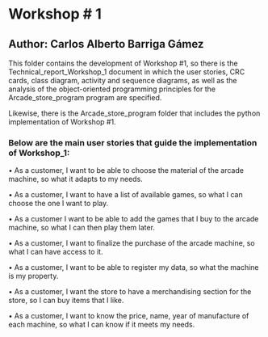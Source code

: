 # Workshop # 1
## Author: Carlos Alberto Barriga Gámez

This folder contains the development of Workshop #1, so there is the Technical_report_Workshop_1 document in which the user stories, CRC cards, class diagram, activity and sequence diagrams, as well as the analysis of the object-oriented programming principles for the Arcade_store_program program are specified.

Likewise, there is the Arcade_store_program folder that includes the python implementation of Workshop #1.

### Below are the main user stories that guide the implementation of Workshop_1:

• As a customer, I want to be able to choose the material of the arcade machine, so what it adapts to my needs. 

• As a customer, I want to have a list of available games, so what I can choose the one I want to play.

• As a customer I want to be able to add the games that I buy to the arcade machine, so what I can then play them later.

• As a customer, I want to finalize the purchase of the arcade machine, so what I can have access to it.

• As a customer, I want to be able to register my data, so what the machine is my property.

• As a customer, I want the store to have a merchandising section for the store, so I can buy items that I like.

• As a customer, I want to know the price, name, year of manufacture of each machine, so what I can know if it meets my needs.
